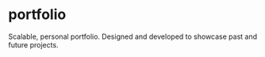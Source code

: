 # portfolio
Scalable, personal portfolio. Designed and developed to showcase past and future projects.
